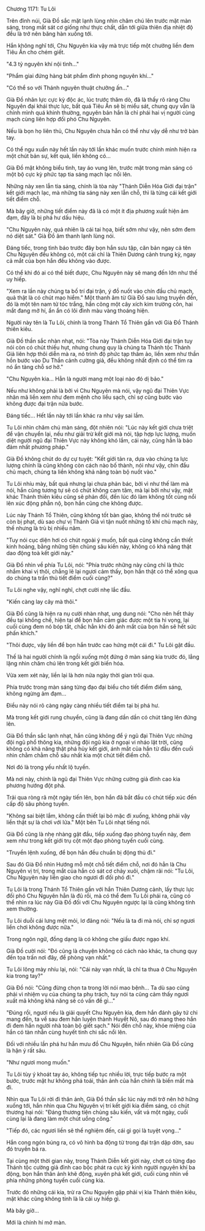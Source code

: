 




Chương 1171: Tu Lôi


Trên đỉnh núi, Già Đồ sắc mặt lạnh lùng nhìn chăm chú lên trước mặt màn sáng, trong mắt sát cơ giống như thực chất, dẫn tới giữa thiên địa nhiệt độ đều là trở nên băng hàn xuống tới.

Hắn không nghĩ tới, Chu Nguyên kia vậy mà trực tiếp một chưởng liền đem Tiêu Ấn cho chém giết.

"4.3 tỷ nguyên khí nội tình..."

"Phẩm giai đứng hàng bát phẩm đỉnh phong nguyên khí..."

"Có thể so với Thánh nguyên thuật chưởng ấn..."

Già Đồ nhãn lực cực kỳ độc ác, lúc trước thăm dò, đã là thấy rõ ràng Chu Nguyên đại khái thực lực, bất quá Tiêu Ấn sẽ bị miểu sát, chung quy vẫn là chính mình quá khinh thường, nguyên bản hắn là chỉ phái hai vị người cùng mạch cùng liên hợp đối phó Chu Nguyên.

Nếu là bọn họ liên thủ, Chu Nguyên chưa hẳn có thể như vậy dễ như trở bàn tay.

Có thể ngu xuẩn này hết lần này tới lần khác muốn trước chính mình hiện ra một chút bản sự, kết quả, liền không có...

Già Đồ mặt không biểu tình, tay áo vung lên, trước mặt trong màn sáng có một bộ cực kỳ phức tạp tia sáng mạch lạc nổi lên.

Những này xen lẫn tia sáng, chính là tòa này "Thánh Diễn Hóa Giới đại trận" kết giới mạch lạc, mà những tia sáng này xen lẫn chỗ, thì là từng cái kết giới tiết điểm chỗ.

Mà bây giờ, những tiết điểm này đã là có một ít địa phương xuất hiện ảm đạm, đây là bị phá hư dấu hiệu.

"Chu Nguyên này, quả nhiên là cái tai họa, biết sớm như vậy, nên sớm đem nó diệt sát." Già Đồ âm thanh lạnh lùng nói.

Đáng tiếc, trong tình báo trước đây bọn hắn sưu tập, căn bản ngay cả tên Chu Nguyên đều không có, một cái chỉ là Thiên Dương cảnh trung kỳ, ngay cả mắt của bọn hắn đều không vào được.

Có thể khi đó ai có thể biết được, Chu Nguyên này sẽ mang đến lớn như thế uy hiếp.

"Xem ra lần này chúng ta bố trí đại trận, ý đồ nuốt vào chín đầu chủ mạch, quả thật là có chút mạo hiểm." Một thanh âm từ Già Đồ sau lưng truyền đến, đó là một tên nam tử tóc trắng, hắn cõng một cây xích kim trường côn, hai mắt đang mở hí, ẩn ẩn có lôi đình màu vàng thoáng hiện.

Người này tên là Tu Lôi, chính là trong Thánh Tổ Thiên gần với Già Đồ Thánh thiên kiêu.

Già Đồ thần sắc nhàn nhạt, nói: "Tòa này Thánh Diễn Hóa Giới đại trận tuy nói còn có chút thiếu hụt, nhưng chung quy là chúng ta Thánh tộc Thánh Giả liên hợp thôi diễn mà ra, nó trình độ phức tạp thâm ảo, liền xem như thần hồn bước vào Du Thần cảnh cường giả, đều không nhất định có thể tìm ra nó ẩn tàng chỗ sơ hở."

"Chu Nguyên kia... Hẳn là người mang một loại nào đó dị bảo."

Nếu như không phải là bởi vì Chu Nguyên mà nói, vậy ngũ đại Thiên Vực nhân mã liền xem như đem mệnh cho liều sạch, chỉ sợ cũng bước vào không được đại trận nửa bước.

Đáng tiếc... Hết lần này tới lần khác ra như vậy sai lầm.

Tu Lôi nhìn chăm chú màn sáng, đột nhiên nói: "Lúc này kết giới chưa triệt để vận chuyển lại, nếu như giải trừ kết giới mà nói, tập hợp lực lượng, muốn diệt người ngũ đại Thiên Vực này không khó lắm, cái này, cũng hẳn là bảo đảm nhất phương pháp."

Già Đồ không chút do dự cự tuyệt: "Kết giới tản ra, dựa vào chúng ta lực lượng chính là cũng không còn cách nào bố thành, nói như vậy, chín đầu chủ mạch, chúng ta liền không khả năng toàn bộ nuốt vào."

Tu Lôi nhíu mày, bất quá nhưng lại chưa phản bác, bởi vì như thế làm mà nói, hắn cũng tương tự sẽ có chút không cam tâm, mà lại bởi như vậy, mặt khác Thánh thiên kiêu cũng sẽ phản đối, đến lúc đó làm không tốt cùng nổi lên xúc động phẫn nộ, bọn hắn cũng che không được.

Lúc này Thánh Tổ Thiên, cũng không tốt bàn giao, không thể nói trước sẽ còn bị phạt, dù sao chư vị Thánh Giả vì tận nuốt những tổ khí chủ mạch này, thế nhưng là trù bị nhiều năm.

"Tuy nói cục diện hơi có chút ngoài ý muốn, bất quá cũng không cần thiết kinh hoảng, bằng những tiện chủng sâu kiến này, không có khả năng thật dao động toà kết giới này."

Già Đồ nhìn về phía Tu Lôi, nói: "Phía trước những này cũng chỉ là thức nhắm khai vị thôi, chẳng lẽ lại ngươi cảm thấy, bọn hắn thật có thể xông qua do chúng ta trấn thủ tiết điểm cuối cùng?"

Tu Lôi nghe vậy, nghĩ nghĩ, chợt cười nhẹ lắc đầu.

"Kiến càng lay cây mà thôi."

Già Đồ cũng là hiện ra nụ cười nhàn nhạt, ung dung nói: "Cho nên hết thảy đều tại khống chế, hiện tại để bọn hắn cảm giác được một tia hi vọng, lại cuối cùng đem nó bóp tắt, chắc hẳn khi đó ánh mắt của bọn hắn sẽ hết sức phấn khích."

"Thôi được, vậy liền để bọn hắn trước cao hứng một cái đi." Tu Lôi gật đầu.

Thế là hai người chính là ngồi xuống một đứng ở màn sáng kia trước đó, lẳng lặng nhìn chăm chú lên trong kết giới biến hóa.

Vừa xem xét này, liền lại là hơn nửa ngày thời gian trôi qua.

Phía trước trong màn sáng từng đạo đại biểu cho tiết điểm điểm sáng, không ngừng ảm đạm...

Điều này nói rõ càng ngày càng nhiều tiết điểm tại bị phá hư.

Mà trong kết giới rung chuyển, cũng là đang dần dần có chút tăng lên đứng lên.

Già Đồ thần sắc lạnh nhạt, hắn cũng không để ý ngũ đại Thiên Vực những đội ngũ phổ thông kia, những đội ngũ kia ở ngoại vi nháo lật trời, cũng không có khả năng thật phá hủy kết giới, ánh mắt của hắn từ đầu đến cuối nhìn chằm chằm chỗ sâu nhất kia một chút tiết điểm chỗ.

Nơi đó là trọng yếu nhất lộ tuyến.

Mà nơi này, chính là ngũ đại Thiên Vực những cường giả đỉnh cao kia phương hướng đột phá.

Trải qua ròng rã một ngày tiến lên, bọn hắn đã bắt đầu có chút tiếp xúc đến cấp độ sâu phòng tuyến.

"Không sai biệt lắm, không cần thiết lại bỏ mặc đi xuống, không phải vậy liền thật sự là chơi với lửa." Một bên Tu Lôi nhạt tiếng nói.

Già Đồ cũng là nhẹ nhàng gật đầu, tiếp xuống đạo phòng tuyến này, đem xem như trong kết giới trụ cột một đạo phòng tuyến cuối cùng.

"Truyền lệnh xuống, để bọn hắn đều chuẩn bị động thủ đi."

Sau đó Già Đồ nhìn Hướng mỗ một chỗ tiết điểm chỗ, nơi đó hẳn là Chu Nguyên vị trí, trong mắt của hắn có sát cơ chảy xuôi, chậm rãi nói: "Tu Lôi, Chu Nguyên này liền giao cho ngươi đi đối phó đi."

Tu Lôi là trong Thánh Tổ Thiên gần với hắn Thiên Dương cảnh, lấy thực lực đối phó Chu Nguyên hẳn là đủ rồi, mà có thể đem Tu Lôi phái ra, cũng có thể nhìn ra lúc này Già Đồ đối với Chu Nguyên ngược lại là cũng không tính xem thường.

Tu Lôi duỗi cái lưng mệt mỏi, lơ đãng nói: "Nếu là ta đi mà nói, chỉ sợ ngươi liền chơi không được nữa."

Trong ngôn ngữ, đồng dạng là có không che giấu được ngạo khí.

Già Đồ cười nói: "Đó cũng là chuyện không có cách nào khác, ta chung quy đến tọa trấn nơi đây, để phòng vạn nhất."

Tu Lôi lông mày nhíu lại, nói: "Cái này vạn nhất, là chỉ ta thua ở Chu Nguyên kia trong tay?"

Già Đồ nói: "Cũng đừng chọn ta trong lời nói mao bệnh... Ta dù sao cũng phải vì nhiệm vụ của chúng ta phụ trách, tuy nói ta cũng cảm thấy ngươi xuất mã không khả năng sẽ có vấn đề gì..."

"Đúng rồi, ngươi nếu là giải quyết Chu Nguyên kia, đem hắn đánh gãy tứ chi mang đến, ta về sau đem hắn luyện thành Huyết Nô, sau đó mang theo hắn đi đem hắn người nhà toàn bộ giết sạch." Nói đến chỗ này, khóe miệng của hắn có tàn nhẫn cùng huyết tinh chi sắc nổi lên.

Đối với nhiều lần phá hư hắn mưu đồ Chu Nguyên, hiển nhiên Già Đồ cũng là hận ý rất sâu.

"Như ngươi mong muốn."

Tu Lôi tùy ý khoát tay áo, không tiếp tục nhiều lời, trực tiếp bước ra một bước, trước mặt hư không phá toái, thân ảnh của hắn chính là biến mất mà đi.

Nhìn qua Tu Lôi rời đi thân ảnh, Già Đồ thần sắc lúc này mới trở nên hờ hững xuống tới, hắn nhìn qua Chu Nguyên vị trí kết giới kia điểm sáng, có chút thương hại nói: "Đáng thương tiện chủng sâu kiến, vất vả một ngày, cuối cùng lại là đang làm một chút uổng công."

"Tiếp đó, các ngươi liền sẽ thể nghiệm đến, cái gì gọi là tuyệt vọng..."

Hắn cong ngón búng ra, có vô hình ba động từ trong đại trận dập dờn, sau đó truyền bá ra.

Tại cùng một thời gian này, trong Thánh Diễn kết giới này, chợt có từng đạo Thánh tộc cường giả đỉnh cao bộc phát ra cực kỳ kinh người nguyên khí ba động, bọn hắn thân ảnh khẽ động, xuyên phá kết giới, cuối cùng nhìn về phía những phòng tuyến cuối cùng kia.

Trước đó những cái kia, trừ ra Chu Nguyên gặp phải vị kia Thánh thiên kiêu, mặt khác cũng không tính là là cái uy hiếp gì.

Mà bây giờ...

Mới là chính hí mở màn.




